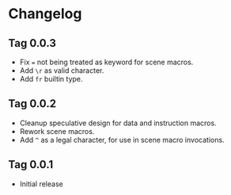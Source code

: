 # Changelog

## Tag 0.0.3

- Fix `=` not being treated as keyword for scene macros.
- Add `\r` as valid character.
- Add `fr` builtin type.

## Tag 0.0.2

- Cleanup speculative design for data and instruction macros.
- Rework scene macros.
- Add `^` as a legal character, for use in scene macro invocations.

## Tag 0.0.1

- Initial release
